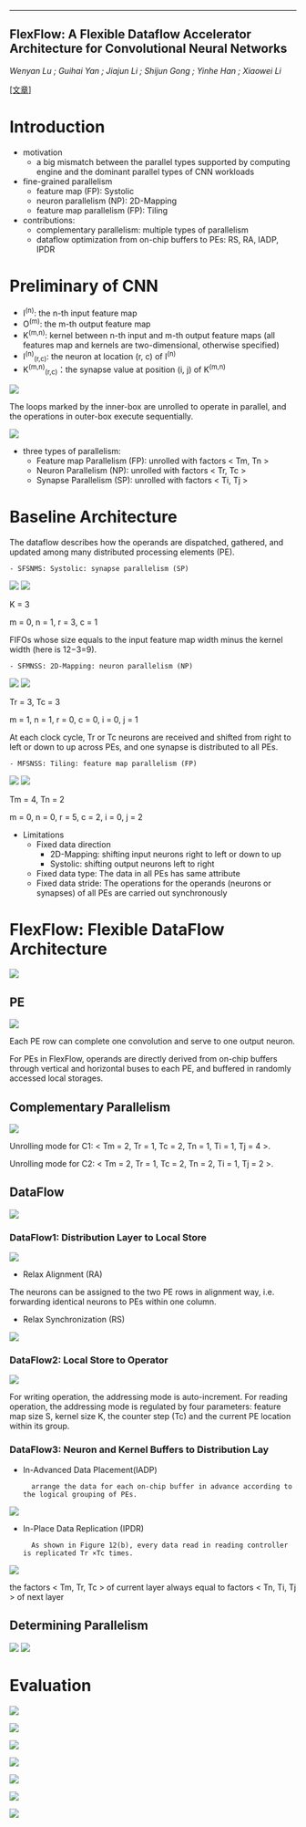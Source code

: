 -----
FlexFlow: A Flexible Dataflow Accelerator Architecture for Convolutional Neural Networks
-----
*Wenyan Lu ; Guihai Yan ; Jiajun Li ; Shijun Gong ; Yinhe Han ; Xiaowei Li*

[[文章]](https://ieeexplore.ieee.org/abstract/document/7920855/)
# Introduction
- motivation
    - a big mismatch between the parallel types supported by computing engine and the dominant parallel types of CNN workloads
- fine-grained parallelism
  - feature map (FP): Systolic
  - neuron parallelism (NP): 2D-Mapping
  - feature map parallelism (FP): Tiling
- contributions:
  - complementary parallelism: multiple types of parallelism
  - dataflow optimization from on-chip buffers to PEs: RS, RA, IADP, IPDR
  
# Preliminary of CNN
- I<sup>(n)</sup>: the n-th input feature map
- O<sup>(m)</sup>: the m-th output feature map
- K<sup>(m,n)</sup>: kernel between n-th input and m-th output feature maps (all features map and kernels are two-dimensional, otherwise specified)
- I<sup>(n)</sup><sub>(r,c)</sub>: the neuron at location (r, c) of I<sup>(n)</sup>
- K<sup>(m,n)</sup><sub>(r,c)</sub>：the synapse value at position (i, j) of K<sup>(m,n)</sup>

![](https://github.com/PGTKi/ReferencePapersCollecting/blob/master/StudyNotes/xs/pictures/FlexFlow%20CONV%20Operation.PNG)

The loops marked by the inner-box are unrolled to operate in parallel, and the operations in outer-box execute sequentially.

![](https://github.com/PGTKi/ReferencePapersCollecting/blob/master/StudyNotes/xs/pictures/FlexFlow%20Unrolling.PNG)

- three types of parallelism: 
    - Feature map Parallelism (FP): unrolled with factors < Tm, Tn >
    - Neuron Parallelism (NP): unrolled with factors < Tr, Tc >
    - Synapse Parallelism (SP): unrolled with factors < Ti, Tj >
    
# Baseline Architecture

The dataflow describes how the operands are dispatched, gathered, and updated among many distributed processing elements (PE).
    
    - SFSNMS: Systolic: synapse parallelism (SP)
    
![](https://github.com/PGTKi/ReferencePapersCollecting/blob/master/StudyNotes/xs/pictures/FlexFlow%20unrolling%20SFSNMS.PNG)
![](https://github.com/PGTKi/ReferencePapersCollecting/blob/master/StudyNotes/xs/pictures/FlexFlow%20snapshot%20SFSNMS.PNG)

K = 3

m = 0, n = 1, r = 3, c = 1

FIFOs whose size equals to the input feature map width minus the kernel width (here is 12−3=9). 
 
    - SFMNSS: 2D-Mapping: neuron parallelism (NP)
    
![](https://github.com/PGTKi/ReferencePapersCollecting/blob/master/StudyNotes/xs/pictures/FlexFlow%20unrolling%20SFMNSS.PNG)
![](https://github.com/PGTKi/ReferencePapersCollecting/blob/master/StudyNotes/xs/pictures/FlexFlow%20snapshot%20SFMNSS.PNG)

Tr = 3, Tc = 3

m = 1, n = 1, r = 0, c = 0, i = 0, j = 1

At each clock cycle, Tr or Tc neurons are received and shifted from right to left or down to up across PEs, and one synapse is distributed to all PEs.

    - MFSNSS: Tiling: feature map parallelism (FP)

![](https://github.com/PGTKi/ReferencePapersCollecting/blob/master/StudyNotes/xs/pictures/FlexFlow%20unrolling%20MFSNSS.PNG)
![](https://github.com/PGTKi/ReferencePapersCollecting/blob/master/StudyNotes/xs/pictures/FlexFlow%20snapshot%20MFSNSS.PNG)

Tm = 4, Tn = 2

m = 0, n = 0, r = 5, c = 2, i = 0, j = 2

- Limitations
    - Fixed data direction
        - 2D-Mapping: shifting input neurons right to left or down to up 
        - Systolic: shifting output neurons left to right
    - Fixed data type: The data in all PEs has same attribute
    - Fixed data stride: The operations for the operands (neurons or synapses) of all PEs are carried out synchronously
# FlexFlow: Flexible DataFlow Architecture
![](https://github.com/PGTKi/ReferencePapersCollecting/blob/master/StudyNotes/xs/pictures/FlexFlow%20Architecture.PNG)
## PE 
![](https://github.com/PGTKi/ReferencePapersCollecting/blob/master/StudyNotes/xs/pictures/FlexFlow%20PE.PNG)

Each PE row can complete one convolution and serve to one output neuron. 

For PEs in FlexFlow, operands are directly derived from on-chip buffers through vertical and horizontal buses to each PE, and
buffered in randomly accessed local storages.

## Complementary Parallelism
![](https://github.com/PGTKi/ReferencePapersCollecting/blob/master/StudyNotes/xs/pictures/FlexFlow%20data%20mapping.PNG)

Unrolling mode for C1: < Tm = 2, Tr = 1, Tc = 2, Tn = 1, Ti = 1, Tj = 4 >.

Unrolling mode for C2: < Tm = 2, Tr = 1, Tc = 2, Tn = 2, Ti = 1, Tj = 2 >.

## DataFlow
![](https://github.com/PGTKi/ReferencePapersCollecting/blob/master/StudyNotes/xs/pictures/FlexFlow%20Dataflow.PNG)
### DataFlow1: Distribution Layer to Local Store
![](https://github.com/PGTKi/ReferencePapersCollecting/blob/master/StudyNotes/xs/pictures/A76FB57A-1405-49A7-8CD8-5FB8CFE649DF.jpeg)
- Relax Alignment (RA)

The neurons can be assigned to the two PE rows in alignment way, i.e. forwarding identical neurons to PEs within one column.

- Relax Synchronization (RS)

![](https://github.com/PGTKi/ReferencePapersCollecting/blob/master/StudyNotes/xs/pictures/FlexFlow%20RS.PNG)

### DataFlow2: Local Store to Operator
![](https://github.com/PGTKi/ReferencePapersCollecting/blob/master/StudyNotes/xs/pictures/FlexFlow%20FSM.PNG)

For writing operation, the addressing mode is auto-increment. For reading operation, the addressing mode is regulated by four parameters: feature map size S, kernel size K, the counter step (Tc) and the current PE location within its group. 

### DataFlow3: Neuron and Kernel Buffers to Distribution Lay
- In-Advanced Data Placement(IADP)

        arrange the data for each on-chip buffer in advance according to the logical grouping of PEs. 
      
![](https://github.com/PGTKi/ReferencePapersCollecting/blob/master/StudyNotes/xs/pictures/FlexFlow%20Kernel%20Buffer%20Data%20Placement%20and%20Data%20Transmission%20Pattern.PNG)

- In-Place Data Replication (IPDR)
        
        As shown in Figure 12(b), every data read in reading controller is replicated Tr ×Tc times.

![](https://github.com/PGTKi/ReferencePapersCollecting/blob/master/StudyNotes/xs/pictures/FlexFlow%20Neuron%20Buffer%20Data%20Placement%20and%20Data%20Transmission%20Pattern.PNG)

the factors < Tm, Tr, Tc > of current layer always equal to factors < Tn, Ti, Tj > of next layer

## Determining Parallelism
![](https://github.com/PGTKi/ReferencePapersCollecting/blob/master/StudyNotes/xs/pictures/FlexFlow%20Parallelism%20constraints.PNG)
![](https://github.com/PGTKi/ReferencePapersCollecting/blob/master/StudyNotes/xs/pictures/FlexFlow%20PE%20Utilizations.PNG)

# Evaluation
![](https://github.com/PGTKi/ReferencePapersCollecting/blob/master/StudyNotes/xs/pictures/FlexFlow%20PARAMETERS%20SETTING%20OF%20FOUR%20BASELINES.PNG)

![](https://github.com/PGTKi/ReferencePapersCollecting/blob/master/StudyNotes/xs/pictures/FlexFlow%20Computing%20Resource%20Utilization.PNG)

![](https://github.com/PGTKi/ReferencePapersCollecting/blob/master/StudyNotes/xs/pictures/FlexFlow%20COMPARISON%20OF%20ACCELERATORS.PNG)

![](https://github.com/PGTKi/ReferencePapersCollecting/blob/master/StudyNotes/xs/pictures/FlexFlow%20Data%20Reusability.PNG)

![](https://github.com/PGTKi/ReferencePapersCollecting/blob/master/StudyNotes/xs/pictures/FlexFlow%20Performance%20for%20Different%20Baselines.PNG)

![](https://github.com/PGTKi/ReferencePapersCollecting/blob/master/StudyNotes/xs/pictures/FlexFlow%20POWER%20BREAKDOWN%20BY%20COMPONENT.PNG)

![](https://github.com/PGTKi/ReferencePapersCollecting/blob/master/StudyNotes/xs/pictures/FlexFlow%20Scalability.PNG)

    
